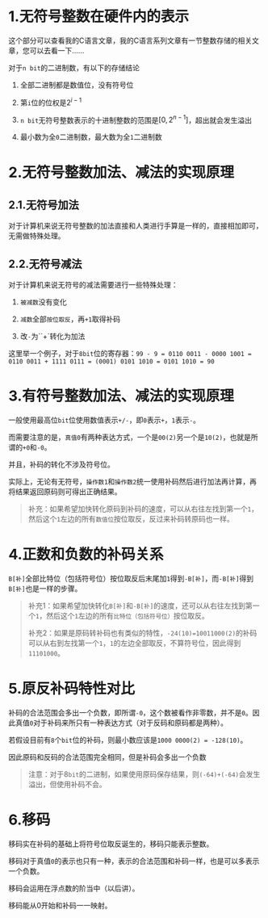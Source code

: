# 1.无符号整数在硬件内的表示

这个部分可以查看我的C语言文章，我的C语言系列文章有一节整数存储的相关文章，您可以去看一下……

对于`n bit`的二进制数，有以下的存储结论

1. 全部二进制都是数值位，没有符号位

2. 第`i`位的位权是$2^{i-1}$

3. `n bit`无符号整数表示的十进制整数的范围是$[0,2^{n - 1}]$，超出就会发生溢出

4. 最小数为全`0`二进制数，最大数为全`1`二进制数

# 2.无符号整数加法、减法的实现原理

## 2.1.无符号加法

对于计算机来说无符号整数的加法直接和人类进行手算是一样的，直接相加即可，无需做特殊处理。

## 2.2.无符号减法

对于计算机来说无符号的减法需要进行一些特殊处理：

1. `被减数`没有变化

2. `减数`全部`按位取反`，再`+1`取得补码

3. 改`-`为``+`转化为加法

这里举一个例子，对于`8bit`位的寄存器：`99 - 9 = 0110 0011 - 0000 1001 = 0110 0011 + 1111 0111 = (0001) 0101 1010 = 0101 1010 = 90`

# 3.有符号整数加法、减法的实现原理

一般使用最高位`bit`位使用数值表示`+/-`，即`0`表示`+`，`1`表示`-`。

而需要注意的是，`真值0`有两种表达方式，一个是`00(2)`另一个是`10(2)`，也就是所谓的`+0`和`-0`。

并且，补码的转化不涉及符号位。

实际上，无论有无符号，`操作数1`和`操作数2`统一使用补码然后进行加法再计算，再将结果返回原码则可得出正确结果。

> 补充：如果希望加快转化原码到补码的速度，可以从右往左找到第一个`1`，然后这个`1`左边的所有`数值位`按位取反，反过来补码转原码也一样。

# 4.正数和负数的补码关系

`B[补]`全部比特位（包括符号位）按位取反后末尾加`1`得到`-B[补]`，而`-B[补]`得到`B[补]`也是一样的步骤。

> 补充1：如果希望加快转化`B[补]`和`-B[补]`的速度，还可以从右往左找到第一个`1`，然后这个`1`左边的所有`比特位（包括符号位）`按位取反。
> 
> 补充2：如果是原码转补码也有类似的特性，`-24(10)=10011000(2)`的补码可以从右到左找第一个`1`，`1`的左边全部取反，不算符号位，因此得到`11101000`。

# 5.原反补码特性对比

补码的合法范围会多出一个负数，即所谓`-0`，这个数被看作非零数，并不是`0`。因此真值`0`对于补码来所只有一种表达方式（对于反码和原码都是两种）。

若假设目前有`8`个`bit`位的补码，则最小数应该是`1000 0000(2) = -128(10)`。

因此原码和反码的合法范围完全相同，但是补码会多出一个负数

> 注意：对于8`bit`的二进制，如果使用原码保存结果，则`(-64)+(-64)`会发生溢出，但使用补码不会。

# 6.移码

移码实在补码的基础上将符号位取反诞生的，移码只能表示整数。

移码对于真值`0`的表示也只有一种，表示的合法范围和补码一样，也是可以多表示一个负数。

移码会运用在浮点数的阶当中（以后讲）。

移码能从0开始和补码一一映射。 

